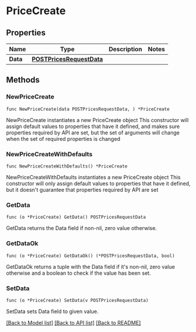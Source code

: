 # PriceCreate

## Properties

Name | Type | Description | Notes
------------ | ------------- | ------------- | -------------
**Data** | [**POSTPricesRequestData**](POSTPricesRequestData.md) |  | 

## Methods

### NewPriceCreate

`func NewPriceCreate(data POSTPricesRequestData, ) *PriceCreate`

NewPriceCreate instantiates a new PriceCreate object
This constructor will assign default values to properties that have it defined,
and makes sure properties required by API are set, but the set of arguments
will change when the set of required properties is changed

### NewPriceCreateWithDefaults

`func NewPriceCreateWithDefaults() *PriceCreate`

NewPriceCreateWithDefaults instantiates a new PriceCreate object
This constructor will only assign default values to properties that have it defined,
but it doesn't guarantee that properties required by API are set

### GetData

`func (o *PriceCreate) GetData() POSTPricesRequestData`

GetData returns the Data field if non-nil, zero value otherwise.

### GetDataOk

`func (o *PriceCreate) GetDataOk() (*POSTPricesRequestData, bool)`

GetDataOk returns a tuple with the Data field if it's non-nil, zero value otherwise
and a boolean to check if the value has been set.

### SetData

`func (o *PriceCreate) SetData(v POSTPricesRequestData)`

SetData sets Data field to given value.



[[Back to Model list]](../README.md#documentation-for-models) [[Back to API list]](../README.md#documentation-for-api-endpoints) [[Back to README]](../README.md)


